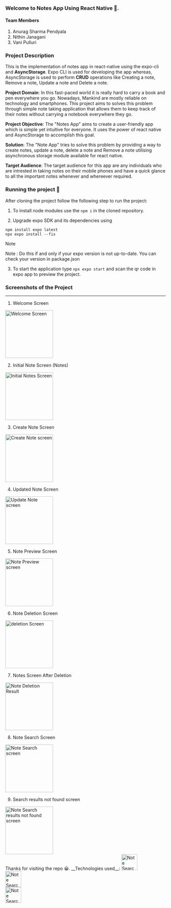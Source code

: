 ### Welcome to Notes App Using React Native 📘.

#### Team Members  
1. Anurag Sharma Pendyala
2. Nithin Janagani
3. Vani Pulluri

### Project Description 

This is the implementation of notes app in react-native using the expo-cli and **AsyncStorage**. Expo CLI is used for developing the app whereas, AsyncStorage is used to perform **CRUD** operations like Creating a note, Remove a note, Update a note and Delete a note. 

__Project Domain__: In this fast-paced world it is really hard to carry a book and pen everywhere you go. Nowadays, Mankind are mostly reliable on technology and smartphones. This project aims to solves this problem through simple note taking application that allows them to keep track of their notes without carrying a notebook everywhere they go.

__Project Objective__: The "Notes App" aims to create a user-friendly app which is simple yet intuitive for everyone. It uses the power of react native and AsyncStorage to accomplish this goal.

__Solution__: The "Note App" tries to solve this problem by providing a way to create notes, update a note, delete a note and Remove a note utilising asynchronous storage module available for react native.

__Target Audience__: The target audience for this app are any individuals who are intrested in taking notes on their mobile phones and have a quick glance to all the important notes whenever and whereever required.

### Running the project 🚀
After cloning the project follow the following step to run the project:

1. To install node modules use the `npm i` in the cloned repository.

2. Upgrade expo SDK and its dependencies using 
```
npm install expo latest
npx expo install --fix

```
> [!NOTE]
> Note : Do this if and only if your expo version is not up-to-date. You can check your version in package.json

3. To start the application type `npx expo start` and scan the qr code in expo app to preview the project.


### Screenshots of the Project
<hr/>


1. Welcome Screen
<picture>
<img alt="Welcome Screen" src="./images/1.jpg" width="150px">
</picture>
<br>

2. Initial Note Screen (Notes)
<picture>
<img alt="Initial Notes Screen" src="./images/2.jpg" width="150px">
</picture>
<br>

3. Create Note Screen
<picture>
<img alt="Create Note screen" src="./images/3.jpg" width="150px">
</picture>
<br>

4. Updated Note Screen
<picture>
<img alt="Update Note screen" src="./images/4.jpg" width="150px">
</picture>
<br/>

5. Note Preview Screen
<picture>
<img alt="Note Preview screen" src="./images/5.jpg" width="150px">
</picture>
<br/>

6. Note Deletion Screen
<picture>
<img alt="deletion Screen" src="./images/6.jpg" width="150px">
</picture>
<br/>

7. Notes Screen After Deletion
<picture>
<img alt="Note Deletion Result" src="./images/7.jpg" width="150px">
</picture>
<br/>

8. Note Search Screen
<picture>
<img alt="Note Search screen" src="./images/8.jpg" width="150px">
</picture>
<br/>

9. Search results not found screen 
<picture>
<img alt="Note Search results not found screen" src="./images/9.jpg" width="150px">
</picture>
<br/>


<footer>
Thanks for visiting the repo 😀.
__Technologies used__:
<img alt="Note Search results not found screen" src="./images/js.png" width="50px">
<br>
<img alt="Note Search results not found screen" src="./images/expo.png" width="50px">
<br>
<img alt="Note Search results not found screen" src="./images/react-native.png" width="50px">

</footer>






